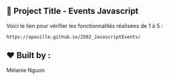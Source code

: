 
##  :gem: Project Title - Events Javascript  

Voici le lien pour vérifier les fonctionnalités réalisées de 1 à 5 :   

```
https://apouille.github.io/2502_JavascriptEvents/
```

## :heart: Built by :   

Mélanie Nguon    